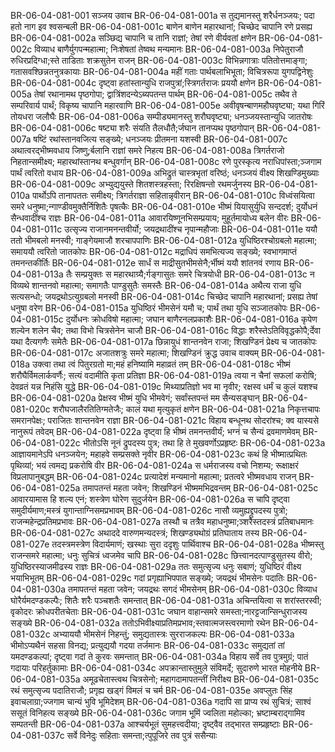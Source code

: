 BR-06-04-081-001  सञ्जय उवाच
BR-06-04-081-001a स तुद्यमानस्तु शरैर्धनञ्जयः; पदा हतो नाग इव श्वसन्बली
BR-06-04-081-001c बाणेन बाणेन महारथानां; चिच्छेद चापानि रणे प्रसह्य
BR-06-04-081-002a सञ्छिद्य चापानि च तानि राज्ञां; तेषां रणे वीर्यवतां क्षणेन
BR-06-04-081-002c विव्याध बाणैर्युगपन्महात्मा; निःशेषतां तेष्वथ मन्यमानः
BR-06-04-081-003a निपेतुराजौ रुधिरप्रदिग्धा;स्ते ताडिताः शक्रसुतेन राजन्
BR-06-04-081-003c विभिन्नगात्राः पतितोत्तमाङ्गा; गतासवश्छिन्नतनुत्रकायाः
BR-06-04-081-004a महीं गताः पार्थबलाभिभूता; विचित्ररूपा युगपद्विनेशुः
BR-06-04-081-004c दृष्ट्वा हतांस्तान्युधि राजपुत्रां;स्त्रिगर्तराजः प्रययौ क्षणेन
BR-06-04-081-005a तेषां रथानामथ पृष्ठगोपा; द्वात्रिंशदन्येऽब्यपतन्त पार्थम्
BR-06-04-081-005c तथैव ते सम्परिवार्य पार्थं; विकृष्य चापानि महारवाणि
BR-06-04-081-005e अवीवृषन्बाणमहौघवृष्ट्या; यथा गिरिं तोयधरा जलौघैः
BR-06-04-081-006a सम्पीड्यमानस्तु शरौघवृष्ट्या; धनञ्जयस्तान्युधि जातरोषः
BR-06-04-081-006c षष्ट्या शरैः संयति तैलधौतै;र्जघान तानप्यथ पृष्ठगोपान्
BR-06-04-081-007a षष्टिं रथांस्तानवजित्य सङ्ख्ये; धनञ्जयः प्रीतमना यशस्वी
BR-06-04-081-007c अथात्वरद्भीष्मवधाय जिष्णु;र्बलानि राज्ञां समरे निहत्य
BR-06-04-081-008a त्रिगर्तराजो निहतान्समीक्ष्य; महारथांस्तानथ बन्धुवर्गान्
BR-06-04-081-008c रणे पुरस्कृत्य नराधिपांस्ता;ञ्जगाम पार्थं त्वरितो वधाय
BR-06-04-081-009a अभिद्रुतं चास्त्रभृतां वरिष्ठं; धनञ्जयं वीक्ष्य शिखण्डिमुख्याः
BR-06-04-081-009c अभ्युद्ययुस्ते शितशस्त्रहस्ता; रिरक्षिषन्तो रथमर्जुनस्य
BR-06-04-081-010a पार्थोऽपि तानापततः समीक्ष्य; त्रिगर्तराज्ञा सहितान्नृवीरान्
BR-06-04-081-010c विध्वंसयित्वा समरे धनुष्मा;न्गाण्डीवमुक्तैर्निशितैः पृषत्कैः
BR-06-04-081-010e भीष्मं यियासुर्युधि सन्ददर्श; दुर्योधनं सैन्धवादींश्च राज्ञः
BR-06-04-081-011a आवारयिष्णूनभिसम्प्रयाय; मुहूर्तमायोध्य बलेन वीरः
BR-06-04-081-011c उत्सृज्य राजानमनन्तवीर्यो; जयद्रथादींश्च नृपान्महौजाः
BR-06-04-081-011e ययौ ततो भीमबलो मनस्वी; गाङ्गेयमाजौ शरचापपाणिः
BR-06-04-081-012a युधिष्ठिरश्चोग्रबलो महात्मा; समाययौ त्वरितो जातकोपः
BR-06-04-081-012c मद्राधिपं समभित्यज्य सङ्ख्ये; स्वभागमाप्तं तमनन्तकीर्तिः
BR-06-04-081-012e सार्धं स माद्रीसुतभीमसेनै;र्भीष्मं ययौ शांतनवं रणाय
BR-06-04-081-013a तैः सम्प्रयुक्तः स महारथाग्र्यै;र्गङ्गासुतः समरे चित्रयोधी
BR-06-04-081-013c न विव्यथे शान्तनवो महात्मा; समागतैः पाण्डुसुतैः समस्तैः
BR-06-04-081-014a अथैत्य राजा युधि सत्यसन्धो; जयद्रथोऽत्युग्रबलो मनस्वी
BR-06-04-081-014c चिच्छेद चापानि महारथानां; प्रसह्य तेषां धनुषा वरेण
BR-06-04-081-015a युधिष्ठिरं भीमसेनं यमौ च; पार्थं तथा युधि सञ्जातकोपः
BR-06-04-081-015c दुर्योधनः क्रोधविषो महात्मा; जघान बाणैरनलप्रकाशैः
BR-06-04-081-016a कृपेण शल्येन शलेन चैव; तथा विभो चित्रसेनेन चाजौ
BR-06-04-081-016c विद्धाः शरैस्तेऽतिविवृद्धकोपै;र्देवा यथा दैत्यगणैः समेतैः
BR-06-04-081-017a छिन्नायुधं शान्तनवेन राजा; शिखण्डिनं प्रेक्ष्य च जातकोपः
BR-06-04-081-017c अजातशत्रुः समरे महात्मा; शिखण्डिनं क्रुद्ध उवाच वाक्यम्
BR-06-04-081-018a उक्त्वा तथा त्वं पितुरग्रतो मा;महं हनिष्यामि महाव्रतं तम्
BR-06-04-081-018c भीष्मं शरौघैर्विमलार्कवर्णैः; सत्यं वदामीति कृता प्रतिज्ञा
BR-06-04-081-019a त्वया न चैनां सफलां करोषि; देवव्रतं यन्न निहंसि युद्धे
BR-06-04-081-019c मिथ्याप्रतिज्ञो भव मा नृवीर; रक्षस्व धर्मं च कुलं यशश्च
BR-06-04-081-020a प्रेक्षस्व भीष्मं युधि भीमवेगं; सर्वांस्तपन्तं मम सैन्यसङ्घान्
BR-06-04-081-020c शरौघजालैरतितिग्मतेजैः; कालं यथा मृत्युकृतं क्षणेन
BR-06-04-081-021a निकृत्तचापः समरानपेक्षः; पराजितः शान्तनवेन राज्ञा
BR-06-04-081-021c विहाय बन्धूनथ सोदरांश्च; क्व यास्यसे नानुरूपं तवेदम्
BR-06-04-081-022a दृष्ट्वा हि भीष्मं तमनन्तवीर्यं; भग्नं च सैन्यं द्रवमाणमेवम्
BR-06-04-081-022c भीतोऽसि नूनं द्रुपदस्य पुत्र; तथा हि ते मुखवर्णोऽप्रहृष्टः
BR-06-04-081-023a आज्ञायमानेऽपि धनञ्जयेन; महाहवे सम्प्रसक्ते नृवीर
BR-06-04-081-023c कथं हि भीष्मात्प्रथितः पृथिव्यां; भयं त्वमद्य प्रकरोषि वीर
BR-06-04-081-024a स धर्मराजस्य वचो निशम्य; रूक्षाक्षरं विप्रलापानुबद्धम्
BR-06-04-081-024c प्रत्यादेशं मन्यमानो महात्मा; प्रतत्वरे भीष्मवधाय राजन्
BR-06-04-081-025a तमापतन्तं महता जवेन; शिखण्डिनं भीष्ममभिद्रवन्तम्
BR-06-04-081-025c आवारयामास हि शल्य एनं; शस्त्रेण घोरेण सुदुर्जयेन
BR-06-04-081-026a स चापि दृष्ट्वा समुदीर्यमाण;मस्त्रं युगान्ताग्निसमप्रभावम्
BR-06-04-081-026c नासौ व्यमुह्यद्द्रुपदस्य पुत्रो; राजन्महेन्द्रप्रतिमप्रभावः
BR-06-04-081-027a तस्थौ च तत्रैव महाधनुष्मा;ञ्शरैस्तदस्त्रं प्रतिबाधमानः
BR-06-04-081-027c अथाददे वारुणमन्यदस्त्रं; शिखण्ड्यथोग्रं प्रतिघाताय तस्य
BR-06-04-081-027e तदस्त्रमस्त्रेण विदार्यमाणं; खस्थाः सुरा ददृशुः पार्थिवाश्च
BR-06-04-081-028a भीष्मस्तु राजन्समरे महात्मा; धनुः सुचित्रं ध्वजमेव चापि
BR-06-04-081-028c छित्त्वानदत्पाण्डुसुतस्य वीरो; युधिष्ठिरस्याजमीढस्य राज्ञः
BR-06-04-081-029a ततः समुत्सृज्य धनुः सबाणं; युधिष्ठिरं वीक्ष्य भयाभिभूतम्
BR-06-04-081-029c गदां प्रगृह्याभिपपात सङ्ख्ये; जयद्रथं भीमसेनः पदातिः
BR-06-04-081-030a तमापतन्तं महता जवेन; जयद्रथः सगदं भीमसेनम्
BR-06-04-081-030c विव्याध घोरैर्यमदण्डकल्पैः; शितैः शरैः पञ्चशतैः समन्तात्
BR-06-04-081-031a अचिन्तयित्वा स शरांस्तरस्वी; वृकोदरः क्रोधपरीतचेताः
BR-06-04-081-031c जघान वाहान्समरे समस्ता;नारट्टजान्सिन्धुराजस्य सङ्ख्ये
BR-06-04-081-032a ततोऽभिवीक्ष्याप्रतिमप्रभाव;स्तवात्मजस्त्वरमाणो रथेन
BR-06-04-081-032c अभ्याययौ भीमसेनं निहन्तुं; समुद्यतास्त्रः सुरराजकल्पः
BR-06-04-081-033a भीमोऽप्यथैनं सहसा विनद्य; प्रत्युद्ययौ गदया तर्जमानः
BR-06-04-081-033c समुद्यतां तां यमदण्डकल्पां; दृष्ट्वा गदां ते कुरवः समन्तात्
BR-06-04-081-034a विहाय सर्वे तव पुत्रमुग्रं; पातं गदायाः परिहर्तुकामाः
BR-06-04-081-034c अपक्रान्तास्तुमुले संविमर्दे; सुदारुणे भारत मोहनीये
BR-06-04-081-035a अमूढचेतास्त्वथ चित्रसेनो; महागदामापतन्तीं निरीक्ष्य
BR-06-04-081-035c रथं समुत्सृज्य पदातिराजौ; प्रगृह्य खड्गं विमलं च चर्म
BR-06-04-081-035e अवप्लुतः सिंह इवाचलाग्रा;ज्जगाम चान्यं भुवि भूमिदेशम्
BR-06-04-081-036a गदापि सा प्राप्य रथं सुचित्रं; साश्वं ससूतं विनिहत्य सङ्ख्ये
BR-06-04-081-036c जगाम भूमिं ज्वलिता महोल्का; भ्रष्टाम्बराद्गामिव सम्पतन्ती
BR-06-04-081-037a आश्चर्यभूतं सुमहत्त्वदीया; दृष्ट्वैव तद्भारत सम्प्रहृष्टाः
BR-06-04-081-037c सर्वे विनेदुः सहिताः समन्ता;त्पुपूजिरे तव पुत्रं ससैन्याः

